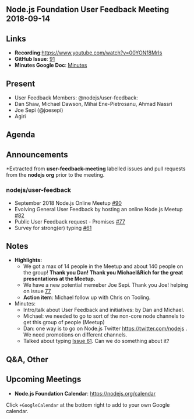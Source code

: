 ## Node.js Foundation User Feedback Meeting 2018-09-14
## Links

* **Recording**:https://www.youtube.com/watch?v=00YONf8MrIs
* **GitHub Issue**: [91](https://github.com/nodejs/user-feedback/issues/91)
* **Minutes Google Doc**: [Minutes](https://docs.google.com/document/d/1082uJlCb9ar9VThHI1ZRqfy9K2lpHtszSPGWkTfh53A/)

## Present


* User Feedback Members: @nodejs/user-feedback: 
* Dan Shaw, Michael Dawson, Mihai Ene-Pietrosanu, Ahmad Nassri
* Joe Sepi (@joesepi)
* Agiri


## Agenda

## Announcements

*Extracted from **user-feedback-meeting** labelled issues and pull requests from the **nodejs org** prior to the meeting.

### nodejs/user-feedback

* September 2018 Node.js Online Meetup [#90](https://github.com/nodejs/user-feedback/issues/90)
* Evolving General User Feedback by hosting an online Node.js Meetup [#82](https://github.com/nodejs/user-feedback/issues/82)
* Public User Feedback request - Promises [#77](https://github.com/nodejs/user-feedback/issues/77)
* Survey for strong(er) typing [#61](https://github.com/nodejs/user-feedback/issues/61)

## Notes
* **Highlights:**
  * We got a max of 14 people in the Meetup and about 140 people on the group! **Thank you Dan! Thank you Michael&Rich for the great presentations at the Meetup.** 
  * We have a new potential memeber Joe Sepi. Thank you Joe! helping on issue [77](https://github.com/nodejs/user-feedback/issues/77)
  * **Action item**: Michael follow up with Chris on Tooling. 
* Minutes:
   * Intro/talk about User Feedback and initiatives: by Dan and Michael.
   * Michael: we needed to go to sort of the non-core node channels to get this group of people (Meetup)
   * Dan: one way is to go on Node.js Twitter https://twitter.com/nodejs . We need promotions on different channels.
   * Talked about typing [Issue 61](https://github.com/nodejs/user-feedback/issues/61). Can we do something about it? 
  

## Q&A, Other

## Upcoming Meetings

* **Node.js Foundation Calendar**: https://nodejs.org/calendar

Click `+GoogleCalendar` at the bottom right to add to your own Google calendar.

